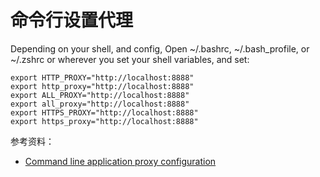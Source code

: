 # 命令行设置代理

Depending on your shell, and config, Open ~/.bashrc, ~/.bash_profile, or ~/.zshrc or wherever you set your shell variables, and set:

```shell
export HTTP_PROXY="http://localhost:8888"
export http_proxy="http://localhost:8888"
export ALL_PROXY="http://localhost:8888"
export all_proxy="http://localhost:8888"
export HTTPS_PROXY="http://localhost:8888"
export https_proxy="http://localhost:8888"
```

参考资料：

- [Command line application proxy configuration](https://docs.expo.io/versions/v32.0.0/introduction/troubleshooting-proxies/#command-line-application-proxy-configuration)
